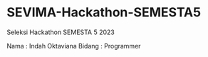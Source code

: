 # SEVIMA-Hackathon-SEMESTA5

Seleksi Hackathon SEMESTA 5 2023

Nama : Indah Oktaviana
Bidang : Programmer
